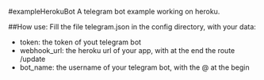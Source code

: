 #exampleHerokuBot
A telegram bot example working on heroku.

##How use:
Fill the file telegram.json in the config directory, with your data:
- token: the token of yout telegram bot
- webhook_url: the heroku url of your app, with at the end the route /update
- bot_name: the username of your telegram bot, with the @ at the begin
